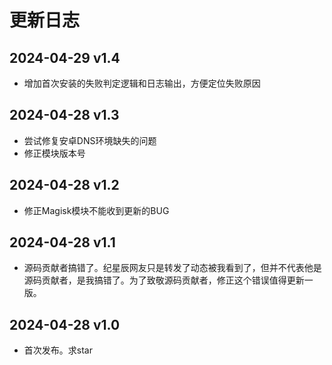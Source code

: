 # 更新日志

## 2024-04-29 v1.4

- 增加首次安装的失败判定逻辑和日志输出，方便定位失败原因

## 2024-04-28 v1.3

- 尝试修复安卓DNS环境缺失的问题
- 修正模块版本号

## 2024-04-28 v1.2

- 修正Magisk模块不能收到更新的BUG

## 2024-04-28 v1.1

- 源码贡献者搞错了。纪星辰网友只是转发了动态被我看到了，但并不代表他是源码贡献者，是我搞错了。为了致敬源码贡献者，修正这个错误值得更新一版。  

## 2024-04-28 v1.0

- 首次发布。求star  
